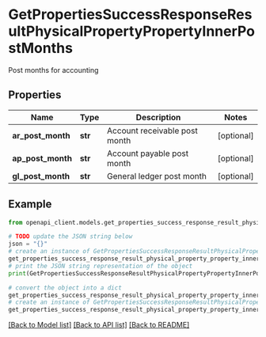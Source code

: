 # GetPropertiesSuccessResponseResultPhysicalPropertyPropertyInnerPostMonths

Post months for accounting

## Properties

Name | Type | Description | Notes
------------ | ------------- | ------------- | -------------
**ar_post_month** | **str** | Account receivable post month | [optional] 
**ap_post_month** | **str** | Account payable post month | [optional] 
**gl_post_month** | **str** | General ledger post month | [optional] 

## Example

```python
from openapi_client.models.get_properties_success_response_result_physical_property_property_inner_post_months import GetPropertiesSuccessResponseResultPhysicalPropertyPropertyInnerPostMonths

# TODO update the JSON string below
json = "{}"
# create an instance of GetPropertiesSuccessResponseResultPhysicalPropertyPropertyInnerPostMonths from a JSON string
get_properties_success_response_result_physical_property_property_inner_post_months_instance = GetPropertiesSuccessResponseResultPhysicalPropertyPropertyInnerPostMonths.from_json(json)
# print the JSON string representation of the object
print(GetPropertiesSuccessResponseResultPhysicalPropertyPropertyInnerPostMonths.to_json())

# convert the object into a dict
get_properties_success_response_result_physical_property_property_inner_post_months_dict = get_properties_success_response_result_physical_property_property_inner_post_months_instance.to_dict()
# create an instance of GetPropertiesSuccessResponseResultPhysicalPropertyPropertyInnerPostMonths from a dict
get_properties_success_response_result_physical_property_property_inner_post_months_from_dict = GetPropertiesSuccessResponseResultPhysicalPropertyPropertyInnerPostMonths.from_dict(get_properties_success_response_result_physical_property_property_inner_post_months_dict)
```
[[Back to Model list]](../README.md#documentation-for-models) [[Back to API list]](../README.md#documentation-for-api-endpoints) [[Back to README]](../README.md)


